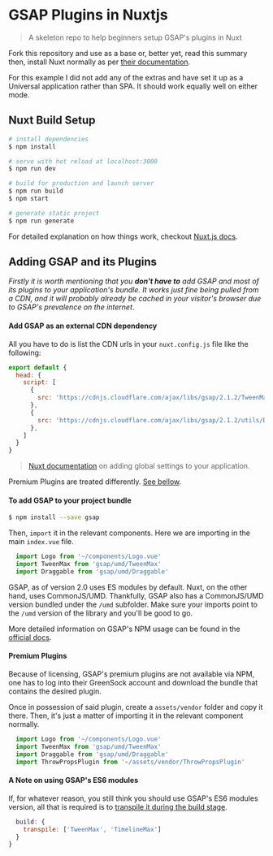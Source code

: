 # GSAP Plugins in Nuxtjs

> A skeleton repo to help beginners setup GSAP&#39;s plugins in Nuxt

Fork this repository and use as a base or, better yet, read this summary then, install Nuxt normally as per [their documentation](https://nuxtjs.org/).

For this example I did not add any of the extras and have set it up as a Universal application rather than SPA. It should work equally well on either mode.

## Nuxt Build Setup

``` bash
# install dependencies
$ npm install

# serve with hot reload at localhost:3000
$ npm run dev

# build for production and launch server
$ npm run build
$ npm start

# generate static project
$ npm run generate
```

For detailed explanation on how things work, checkout [Nuxt.js docs](https://nuxtjs.org).

## Adding GSAP and its Plugins

_Firstly it is worth mentioning that you **don't have to** add GSAP and most of its plugins to your application&#39;s bundle. It works just fine being pulled from a CDN, and it will probably already be cached in your visitor&#39;s browser due to GSAP&#39;s prevalence on the internet_.

<!-- The files the bellow examples touch are: `nuxt.config.js` and `index.vue`. -->

#### Add GSAP as an external CDN dependency

All you have to do is list the CDN urls in your `nuxt.config.js` file like the following:

``` javascript
export default {
  head: {
    script: [
      {
        src: 'https://cdnjs.cloudflare.com/ajax/libs/gsap/2.1.2/TweenMax.min.js'
      },
      {
        src: 'https://cdnjs.cloudflare.com/ajax/libs/gsap/2.1.2/utils/Draggable.min.js'
      },
    ]
  }
}
```

> [Nuxt documentation](https://nuxtjs.org/faq#global-settings) on adding global settings to your application.

Premium Plugins are treated differently. [See bellow](#premium-plugins).

#### To add GSAP to your project bundle
``` bash
$ npm install --save gsap
```

Then, `import` it in the relevant components. Here we are importing in the main `index.vue` file.

``` javascript
  import Logo from '~/components/Logo.vue'
  import TweenMax from 'gsap/umd/TweenMax'
  import Draggable from 'gsap/umd/Draggable'
```

GSAP, as of version 2.0 uses ES modules by default. Nuxt, on the other hand, uses CommonJS/UMD. Thankfully, GSAP also has a CommonJS/UMD version bundled under the `/umd` subfolder. Make sure your imports point to the `/umd` version of the library and you&#39;ll be good to go.

More detailed information on GSAP's NPM usage can be found in the [official docs](https://greensock.com/docs/NPMUsage).

#### Premium Plugins

Because of licensing, GSAP&#39;s premium plugins are not available via NPM, one has to log into their GreenSock account and download the bundle that contains the desired plugin.

Once in possession of said plugin, create a `assets/vendor` folder and copy it there. Then, it's just a matter of importing it in the relevant component normally.

``` javascript
  import Logo from '~/components/Logo.vue'
  import TweenMax from 'gsap/umd/TweenMax'
  import Draggable from 'gsap/umd/Draggable'
  import ThrowPropsPlugin from '~/assets/vendor/ThrowPropsPlugin'
```

#### A Note on using GSAP's ES6 modules

If, for whatever reason, you still think you should use GSAP&#39;s ES6 modules version, all that is required is to [transpile it during the build stage](https://nuxtjs.org/guide/plugins/#es6-plugins).

``` javascript
  build: {
    transpile: ['TweenMax', 'TimelineMax']
  }
}
```
